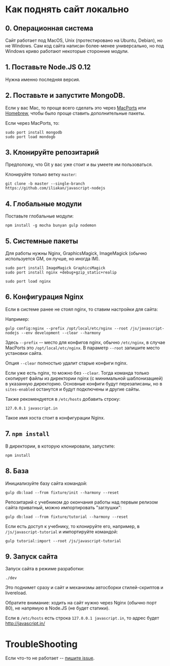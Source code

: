 
# Как поднять сайт локально

## 0. Операционная система

Сайт работает под MacOS, Unix (протестировано на Ubuntu, Debian), но не Windows. Сам код сайта написан более-менее универсально, но под Windows криво работают некоторые сторонние модули.

## 1. Поставьте Node.JS 0.12

Нужна именно последняя версия.

## 2. Поставьте и запустите MongoDB.

Если у вас Mac, то проще всего сделать это через [MacPorts](http://www.macports.org/install.php) или [Homebrew](http://brew.sh), чтобы было проще ставить дополнительные пакеты.

Если через MacPorts, то:
```
sudo port install mongodb
sudo port load mondogb
```

## 3. Клонируйте репозитарий 

Предположу, что Git у вас уже стоит и вы умеете им пользоваться. 

Клонируйте только ветку `master`:
```
git clone -b master --single-branch https://github.com/iliakan/javascript-nodejs
```

## 4. Глобальные модули

Поставьте глобальные модули:

```
npm install -g mocha bunyan gulp nodemon  
```

## 5. Системные пакеты

Для работы нужны Nginx, GraphicsMagick, ImageMagick (обычно используется GM, он лучше, но иногда IM).

```
sudo port install ImageMagick GraphicsMagick 
sudo port install nginx +debug+gzip_static+realip

sudo port load nginx
```

## 6. Конфигурация Nginx

Если в системе ранее не стоял nginx, то ставим настройки для сайта:

Например:
```
gulp config:nginx --prefix /opt/local/etc/nginx --root /js/javascript-nodejs --env development --clear --harmony
```

Здесь `--prefix` -- место для конфигов nginx, обычно `/etc/nginx`, в случае MacPorts это `/opt/local/etc/nginx`.
В параметр `--root` запишите место установки сайта.

Опция `--clear` полностью удалит старые конфиги nginx.

Если уже есть nginx, то можно без `--clear`. Тогда команда только скопирует файлы из директории nginx (с минимальной шаблонизацией) в указанную директорию.
Основные конфиги будут перезаписаны, но в `sites-enabled` останутся и будут подключены и другие сайты. 
 
Также рекомендуется в `/etc/hosts` добавить строку:
```
127.0.0.1 javascript.in
```

Такое имя хоста стоит в конфигурации Nginx.
 
## 7. `npm install`

В директории, в которую клонировали, запустите:

```
npm install
```

## 8. База

Инициализуйте базу сайта командой:
 
```
gulp db:load --from fixture/init --harmony --reset
```


Репозитарий с учебником до окончания работы над первым релизом сайта приватный, можно импортировать "заглушки": 
```
gulp db:load --from fixture/tutorial --harmony --reset
```

Если есть доступ к учебнику, то клонируйте его, например, в `/js/javascript-tutorial` и импортируйте командой:

```
gulp tutorial:import --root /js/javascript-tutorial
```

## 9. Запуск сайта

Запуск сайта в режиме разработки:
```
./dev
```

Это поднимет сразу и сайт и механизмы автосборки стилей-скриптов и livereload.

Обратите внимание: ходить на сайт нужно через Nginx (обычно порт 80), не напрямую в Node.JS (не будет статики).

Если в `/etc/hosts` есть строка `127.0.0.1 javascript.in`, то адрес будет http://javascript.in/

# TroubleShooting

Если что-то не работает -- [пишите issue](https://github.com/iliakan/javascript-nodejs/issues/new).


